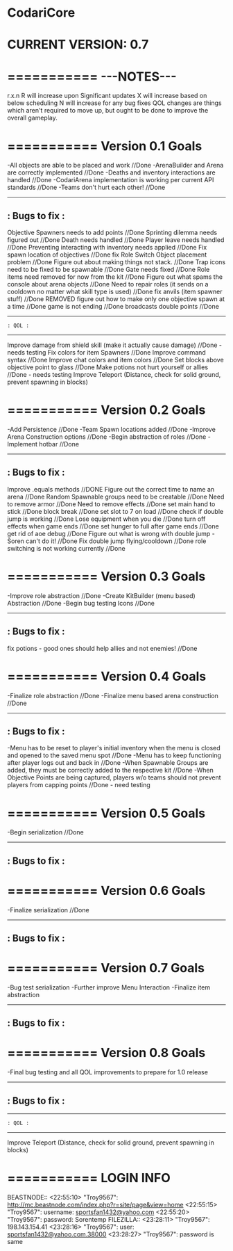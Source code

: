 CodariCore 
===========
CURRENT VERSION: 0.7
===========

===========
---NOTES---
===========
r.x.n
R will increase upon Significant updates
X will increase based on below scheduling
N will increase for any bug fixes 
QOL changes are things which aren't required to move up, but ought to be done to improve the overall gameplay. 


===========
Version 0.1 Goals
===========
-All objects are able to be placed and work //Done
-ArenaBuilder and Arena are correctly implemented //Done
-Deaths and inventory interactions are handled //Done
-CodariArena implementation is working per current API standards //Done
-Teams don't hurt each other!  //Done 

---------------
: Bugs to fix :
---------------
Objective Spawners needs to add points //Done
Sprinting dilemma needs figured out //Done
Death needs handled //Done
Player leave needs handled //Done
Preventing interacting with inventory needs applied //Done
Fix spawn location of objectives //Done
fix Role Switch Object placement problem //Done
Figure out about making things not stack. //Done
Trap icons need to be fixed to be spawnable //Done
Gate needs fixed	//Done
Role items need removed for now from the kit  //Done
Figure out what spams the console about arena objects //Done
Need to repair roles (it sends on a cooldown no matter what skill type is used)  //Done 
fix anvils (item spawner stuff)  //Done REMOVED
figure out how to make only one objective spawn at a time  //Done 
game is not ending //Done
broadcasts double points  //Done


---------------
    : QOL :
---------------
Improve damage from shield skill (make it actually cause damage)  //Done - needs testing
Fix colors for item Spawners //Done
Improve command syntax //Done
Improve chat colors and item colors //Done
Set blocks above objective point to glass //Done
Make potions not hurt yourself or allies  //Done - needs testing
Improve Teleport (Distance, check for solid ground, prevent spawning in blocks)

===========
Version 0.2 Goals
===========
-Add Persistence //Done
-Team Spawn locations added //Done
-Improve Arena Construction options //Done
-Begin abstraction of roles //Done
-Implement hotbar //Done

---------------
: Bugs to fix :
---------------
Improve .equals methods //DONE
Figure out the correct time to name an arena //Done
Random Spawnable groups need to be creatable //Done
Need to remove armor //Done
Need to remove effects //Done
set main hand to stick //Done
block break //Done
set slot to 7 on load //Done
check if double jump is working //Done
Lose equipment when you die //Done
turn off effects when game ends //Done
set hunger to full after game ends //Done
get rid of aoe debug //Done
Figure out what is wrong with double jump - Soren can't do it! //Done
Fix double jump flying/cooldown //Done
role switching is not working currently //Done

===========
Version 0.3 Goals
===========
-Improve role abstraction //Done
-Create KitBuilder (menu based) Abstraction //Done
-Begin bug testing Icons //Done

---------------
: Bugs to fix :
---------------
fix potions - good ones should help allies and not enemies! //Done

===========
Version 0.4 Goals
===========
-Finalize role abstraction //Done
-Finalize menu based arena construction //Done

---------------
: Bugs to fix :
---------------
-Menu has to be reset to player's initial inventory when the menu is closed and opened to the saved menu spot	//Done
-Menu has to keep functioning after player logs out and back in		//Done
-When Spawnable Groups are added, they must be correctly added to the respective kit	//Done
-When Objective Points are being captured, players w/o teams should not prevent players from capping points		//Done - need testing

===========
Version 0.5 Goals
===========
-Begin serialization //Done

---------------
: Bugs to fix :
---------------

===========
Version 0.6 Goals
===========
-Finalize serialization //Done

---------------
: Bugs to fix :
---------------

===========
Version 0.7 Goals
===========
-Bug test serialization
-Further improve Menu Interaction
-Finalize item abstraction

---------------
: Bugs to fix :
---------------

===========
Version 0.8 Goals
===========
-Final bug testing and all QOL improvements to prepare for 1.0 release

---------------
: Bugs to fix :
---------------

---------------
    : QOL :
---------------
Improve Teleport (Distance, check for solid ground, prevent spawning in blocks)

===========
LOGIN INFO
===========

BEASTNODE::
<22:55:10> "Troy9567": http://mc.beastnode.com/index.php?r=site/page&view=home
<22:55:15> "Troy9567": username: sportsfan1432@yahoo.com
<22:55:20> "Troy9567": password: Sorentemp
FILEZILLA::
<23:28:11> "Troy9567": 198.143.154.41
<23:28:16> "Troy9567": user: sportsfan1432@yahoo.com.38000
<23:28:27> "Troy9567": password is same